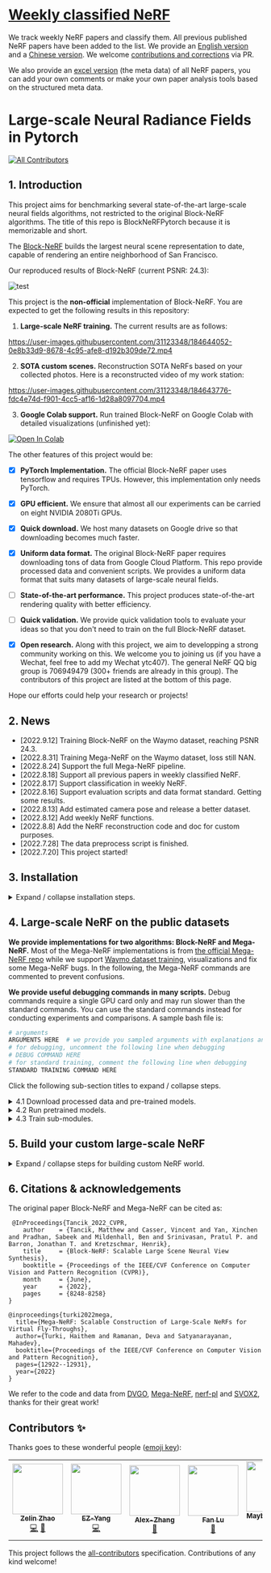 # [Weekly classified NeRF](docs/weekly_nerf.md)
We track weekly NeRF papers and classify them. All previous published NeRF papers have been added to the list. We provide an [English version](docs/weekly_nerf.md) and a [Chinese version](docs/weekly_nerf_cn.md). We welcome [contributions and corrections](docs/contribute_weekly_nerf.md) via PR.

We also provide an [excel version](docs/weekly_nerf_meta_data.xlsx) (the meta data) of all NeRF papers, you can add your own comments or make your own paper analysis tools based on the structured meta data.

# Large-scale Neural Radiance Fields in Pytorch

<!-- ALL-CONTRIBUTORS-BADGE:START - Do not remove or modify this section -->
[![All Contributors](https://img.shields.io/badge/all_contributors-5-orange.svg?style=flat-square)](#contributors-)
<!-- ALL-CONTRIBUTORS-BADGE:END -->

## 1. Introduction

This project aims for benchmarking several state-of-the-art large-scale neural fields algorithms, not restricted to the original Block-NeRF algorithms. The title of this repo is BlockNeRFPytorch because it is memorizable and short.

The [Block-NeRF](https://waymo.com/intl/zh-cn/research/block-nerf/) builds the largest neural scene representation to date, capable of rendering an entire neighborhood of San Francisco.

Our reproduced results of Block-NeRF (current PSNR: 24.3):

![test](https://user-images.githubusercontent.com/31123348/188263832-f2eaaaaf-a998-4428-adf9-57f176ca3a8d.gif)

This project is the **non-official** implementation of Block-NeRF. You are expected to get the following results in this repository:

1. **Large-scale NeRF training.** The current results are as follows:

https://user-images.githubusercontent.com/31123348/184644052-0e8b33d9-8678-4c95-afe8-d192b309de72.mp4

2. **SOTA custom scenes.** Reconstruction SOTA NeRFs based on your collected photos. Here is a reconstructed video of my work station:

https://user-images.githubusercontent.com/31123348/184643776-fdc4e74d-f901-4cc5-af16-1d28a8097704.mp4

3. **Google Colab support.** Run trained Block-NeRF on Google Colab with detailed visualizations (unfinished yet):

[![Open In Colab](https://colab.research.google.com/assets/colab-badge.svg)](https://colab.research.google.com/drive/1PkzjTlXmGYhovqy68y57LejGmr4XBGrb?usp=sharing)

The other features of this project would be:

- [x] **PyTorch Implementation.** The official Block-NeRF paper uses tensorflow and requires TPUs. However, this implementation only needs PyTorch.

- [x] **GPU efficient.** We ensure that almost all our experiments can be carried on eight NVIDIA 2080Ti GPUs.

- [x] **Quick download.** We host many datasets on Google drive so that downloading becomes much faster.

- [x] **Uniform data format.** The original Block-NeRF paper requires downloading tons of data from Google Cloud Platform. This repo provide processed data and convenient scripts. We provides a uniform data format that suits many datasets of large-scale neural fields.

- [ ] **State-of-the-art performance.** This project produces state-of-the-art rendering quality with better efficiency.

- [ ] **Quick validation.** We provide quick validation tools to evaluate your ideas so that you don't need to train on the full Block-NeRF dataset.

- [x] **Open research.** Along with this project, we aim to developping a strong community working on this. We welcome you to joining us (if you have a Wechat, feel free to add my Wechat ytc407). The general NeRF QQ big group is 706949479 (300+ friends are already in this group). The contributors of this project are listed at the bottom of this page.


Hope our efforts could help your research or projects!

## 2. News
- [2022.9.12] Training Block-NeRF on the Waymo dataset, reaching PSNR 24.3.
- [2022.8.31] Training Mega-NeRF on the Waymo dataset, loss still NAN.
- [2022.8.24] Support the full Mega-NeRF pipeline.
- [2022.8.18] Support all previous papers in weekly classified NeRF.
- [2022.8.17] Support classification in weekly NeRF.
- [2022.8.16] Support evaluation scripts and data format standard. Getting some results.
- [2022.8.13] Add estimated camera pose and release a better dataset.
- [2022.8.12] Add weekly NeRF functions.
- [2022.8.8] Add the NeRF reconstruction code and doc for custom purposes.
- [2022.7.28] The data preprocess script is finished.
- [2022.7.20] This project started!

## 3. Installation
<details>
<summary>Expand / collapse installation steps.</summary>

1. Create conda environment.
   ```bash
   conda create -n nerf-block python=3.9
   ```
2. Install tensorflow, pytorch and other libs. Our version: tensorflow with CUDA11.7.
   ```bash
   pip install --upgrade pip
   pip install -r requirements.txt
   pip install tensorflow 
   pip install --upgrade "jax[cuda]" -f https://storage.googleapis.com/jax-releases/jax_cuda_releases.html
   conda install pytorch torchvision torchaudio cudatoolkit=11.3 -c pytorch
   ```
3. Install other libs used for reconstructing custom scenes, which is only needed when you need to build your scenes.
   ```bash
   sudo apt-get install colmap
   sudo apt-get install imagemagick  # required sudo accesss
   conda install pytorch-scatter -c pyg  # or install via https://github.com/rusty1s/pytorch_scatter
   ```
   You can use laptop version of COLMAP as well if you do not have access to sudo access on your server. However, we found if you do not set up COLMAP parameters properly, you would not get the SOTA performance.
</details>

## 4. Large-scale NeRF on the public datasets

**We provide implementations for two algorithms: Block-NeRF and Mega-NeRF.** Most of the Mega-NeRF implementations is from [the official Mega-NeRF repo](https://github.com/cmusatyalab/mega-nerf) while we support [Waymo dataset training](https://waymo.com/intl/zh-cn/research/block-nerf/), visualizations and fix some Mega-NeRF bugs. In the following, the Mega-NeRF commands are commented to prevent confusions.

**We provide useful debugging commands in many scripts.** Debug commands require a single GPU card only and may run slower than the standard commands. You can use the standard commands instead for conducting experiments and comparisons. A sample bash file is:

```bash
# arguments
ARGUMENTS HERE  # we provide you sampled arguments with explanations and options here.
# for debugging, uncomment the following line when debugging
# DEBUG COMMAND HERE
# for standard training, comment the following line when debugging
STANDARD TRAINING COMMAND HERE
```

Click the following sub-section titles to expand / collapse steps.

<details>
<summary> 4.1 Download processed data and pre-trained models.</summary>

What you should know before downloading the data:

   (1) **Disclaimer**: you should ensure that you get the permission for usage from the original data provider. One should first sign the license on the [official waymo webiste](https://waymo.com/research/block-nerf/licensing/) to get the permission of downloading the Waymo data. Other data should be downloaded and used without obeying the original licenses.

   (2) Our processed waymo data is significantly **smaller** than the original version (19.1GB vs. 191GB) because we store the camera poses instead of raw ray directions. Besides, our processed data is more friendly for Pytorch dataloaders. Furthermore, the processed data support training by Mega-NeRF and Block-NeRF both.

Download [the data](https://drive.google.com/drive/folders/1Lcc6MF35EnXGyUy0UZPkUx7SfeLsv8u9?usp=sharing) and [pretrained models](https://drive.google.com/drive/folders/1O7uzcPBQHNAcmAcmcS6TRbLqiIDE3D0y?usp=sharing) in the Google Drive. You may use [gdown](https://stackoverflow.com/questions/65001496/how-to-download-a-google-drive-folder-using-link-in-linux) to download the files via command lines.

If you are interested in processing the raw waymo data on your own, please refer to [this doc](./docs/get_pytorch_waymo_dataset.md).

The downloaded data would look like this:

   ```
   data
      |——————pytorch_waymo_dataset                     // the root folder for pytorch waymo dataset
      |        └——————cam_info.json                    // extracted cam2img information in dict.
      |        └——————coordinates.pt                   // global camera information used in Mega-NeRF
      |        └——————train                            // train data
      |        |         └——————metadata               // meta data per image (camera information, etc)
      |        |         └——————rgbs                   // rgb images
      |        |         └——————split_block_train.json // split block informations
      |        |         └——————train_all_meta.json    // all meta informations in train folder
      |        └——————val                              // val data with the same structure as train
   ```

If you wish to run the Mega-NeRF algorithm, you will need to create masks prior to the training or evaluation. Please refer to [this doc](./docs/mega_nerf_mask_creation.md) for more details. You can download other Mega-NeRF benchmarks following [this doc](./docs/download_and_process_mega.md).

</details>

<details>
<summary> 4.2 Run pretrained models.</summary>

We recommand you to eval the pretrained models first before you train the models. In this way, you can quickly see the results of our provided models and help you rule out many environmental issues. Run the following script to eval the pre-trained models, which should be downloaded from the previous section 4.1.

```bash
bash scripts/block_nerf_eval.sh
# bash scripts/mega_nerf_eval.sh  # for the Mega-NeRF algorithm. The rendered images would be placed under ${EXP_FOLDER}, which is set to data/mega/${DATASET_NAME}/exp_logs by default. The sample output log by running this script can be found at [docs/sample_logs/mega_nerf_eval.txt](docs/sample_logs/mega_nerf_eval.txt).
```

</details>

<details>
<summary> 4.3 Train sub-modules.</summary>

Run the following commands to train the sub-modules (the blocks):
```bash
export BLOCK_INDEX=0
bash scripts/block_nerf_train.sh BLOCK_INDEX                      # For the Block-NeRF algorithm. The training tensorboard log is at the logs/. Using "tensorboard dev --logdir logs/" to see the tensorboard log. 

# bash scripts/mega_nerf_train_sub_modules.sh BLOCK_INDEX         # For the Mega-NeRF algorithm. The sample training log is at[docs/sample_logs/mega_nerf_train_sub_modules.txt](docs/sample_logs/mega_nerf_train_sub_modules.txt) . You can also train multiple modules simutaneously via the [parscript](https://github.com/mtli/parscript) to launch all the training procedures simutaneuously. I personally don't use parscript but use the slurm launching scripts to launch all the required modules. The training time without multi-processing is around one day.

# If you are running the Mega-NeRF algorithm, you need to merge the trained modules:
# ```bash
# bash scripts/merge_sub_modules.sh
# ```
# The sample log can be found at [docs/sample_logs/merge_sub_modules.txt](docs/sample_logs/merge_sub_modules.txt).
```
</details>

## 5. Build your custom large-scale NeRF

<details>
<summary>Expand / collapse steps for building custom NeRF world.</summary>

1. Put your images under data folder. The structure should be like:

	```bash
	data
	   |——————Madoka          // Your folder name here.
	   |        └——————source // Source images should be put here.
	   |                 └——————---|1.png
	   |                 └——————---|2.png
	   |                 └——————---|...
	```
   The sample data is provided in [our Google drive folder](https://drive.google.com/drive/folders/1JyX0VNf0R58s46Abj8HDO1NwZqmGOVRS?usp=sharing). The Madoka and Otobai can be found [at this link](https://sunset1995.github.io/dvgo/tutor_forward_facing.html). 

2. Run COLMAP to reconstruct scenes. This would probably cost a long time.

	```bash
	python tools/imgs2poses.py data/Madoka
	```
   You can replace data/Madoka by your data folder.
   If your COLMAP version is larger than 3.6 (which should not happen if you use apt-get), you need to change export_path to output_path in the colmap_wrapper.py.

3. Training NeRF scenes.

	```bash
	python run.py --config configs/custom/Madoka.py
	```
   You can replace configs/custom/Madoka.py by other configs.

4. Validating the training results to generate a fly-through video.

	```bash
	python run.py --config configs/custom/Madoka.py --render_only --render_video --render_video_factor 8
	```
</details>


## 6. Citations & acknowledgements

The original paper Block-NeRF and Mega-NeRF can be cited as:

```
 @InProceedings{Tancik_2022_CVPR,
    author    = {Tancik, Matthew and Casser, Vincent and Yan, Xinchen and Pradhan, Sabeek and Mildenhall, Ben and Srinivasan, Pratul P. and Barron, Jonathan T. and Kretzschmar, Henrik},
    title     = {Block-NeRF: Scalable Large Scene Neural View Synthesis},
    booktitle = {Proceedings of the IEEE/CVF Conference on Computer Vision and Pattern Recognition (CVPR)},
    month     = {June},
    year      = {2022},
    pages     = {8248-8258}
}

@inproceedings{turki2022mega,
  title={Mega-NeRF: Scalable Construction of Large-Scale NeRFs for Virtual Fly-Throughs},
  author={Turki, Haithem and Ramanan, Deva and Satyanarayanan, Mahadev},
  booktitle={Proceedings of the IEEE/CVF Conference on Computer Vision and Pattern Recognition},
  pages={12922--12931},
  year={2022}
}
```

We refer to the code and data from [DVGO](https://github.com/sunset1995/DirectVoxGO), [Mega-NeRF](https://github.com/cmusatyalab/mega-nerf), [nerf-pl](https://github.com/kwea123/nerf_pl) and [SVOX2](https://github.com/sxyu/svox2), thanks for their great work!
## Contributors ✨

Thanks goes to these wonderful people ([emoji key](https://allcontributors.org/docs/en/emoji-key)):

<!-- ALL-CONTRIBUTORS-LIST:START - Do not remove or modify this section -->
<!-- prettier-ignore-start -->
<!-- markdownlint-disable -->
<table>
  <tbody>
    <tr>
      <td align="center"><a href="https://sjtuytc.github.io/"><img src="https://avatars.githubusercontent.com/u/31123348?v=4?s=100" width="100px;" alt=""/><br /><sub><b>Zelin Zhao</b></sub></a><br /><a href="https://github.com/dvlab-research/LargeScaleNeRFPytorch/commits?author=sjtuytc" title="Code">💻</a> <a href="#maintenance-sjtuytc" title="Maintenance">🚧</a></td>
      <td align="center"><a href="https://github.com/SEUleaderYang"><img src="https://avatars.githubusercontent.com/u/55042050?v=4?s=100" width="100px;" alt=""/><br /><sub><b>EZ-Yang</b></sub></a><br /><a href="https://github.com/dvlab-research/LargeScaleNeRFPytorch/commits?author=SEUleaderYang" title="Code">💻</a></td>
      <td align="center"><a href="https://github.com/Alex-Alison-Zhang"><img src="https://avatars.githubusercontent.com/u/71915735?v=4?s=100" width="100px;" alt=""/><br /><sub><b>Alex-Zhang</b></sub></a><br /><a href="https://github.com/dvlab-research/LargeScaleNeRFPytorch/issues?q=author%3AAlex-Alison-Zhang" title="Bug reports">🐛</a></td>
      <td align="center"><a href="https://fanlu97.github.io/"><img src="https://avatars.githubusercontent.com/u/45007531?v=4?s=100" width="100px;" alt=""/><br /><sub><b>Fan Lu</b></sub></a><br /><a href="https://github.com/dvlab-research/LargeScaleNeRFPytorch/issues?q=author%3AFanLu97" title="Bug reports">🐛</a></td>
      <td align="center"><a href="https://maybeshewill-cv.github.io"><img src="https://avatars.githubusercontent.com/u/15725187?v=4?s=100" width="100px;" alt=""/><br /><sub><b>MaybeShewill-CV</b></sub></a><br /><a href="https://github.com/dvlab-research/LargeScaleNeRFPytorch/issues?q=author%3AMaybeShewill-CV" title="Bug reports">🐛</a></td>
    </tr>
  </tbody>
</table>

<!-- markdownlint-restore -->
<!-- prettier-ignore-end -->

<!-- ALL-CONTRIBUTORS-LIST:END -->

This project follows the [all-contributors](https://github.com/all-contributors/all-contributors) specification. Contributions of any kind welcome!
